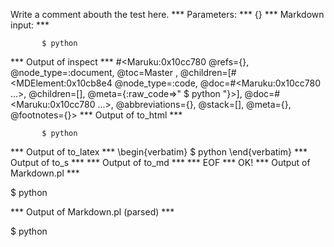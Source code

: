 Write a comment abouth the test here.
*** Parameters: ***
{}
*** Markdown input: ***

           $ python       



*** Output of inspect ***
#<Maruku:0x10cc780 @refs={}, @node_type=:document, @toc=Master
, @children=[#<MDElement:0x10cb8e4 @node_type=:code, @doc=#<Maruku:0x10cc780 ...>, @children=[], @meta={:raw_code=>"       $ python       "}>], @doc=#<Maruku:0x10cc780 ...>, @abbreviations={}, @stack=[], @meta={}, @footnotes={}>
*** Output of to_html ***
<pre
      ><code>       $ python       </code
    ></pre
  >
*** Output of to_latex ***
\begin{verbatim}       $ python       \end{verbatim}

*** Output of to_s ***

*** Output of to_md ***

*** EOF ***



	OK!



*** Output of Markdown.pl ***
<p>$ python       </p>

*** Output of Markdown.pl (parsed) ***
<p>$ python </p
  >
